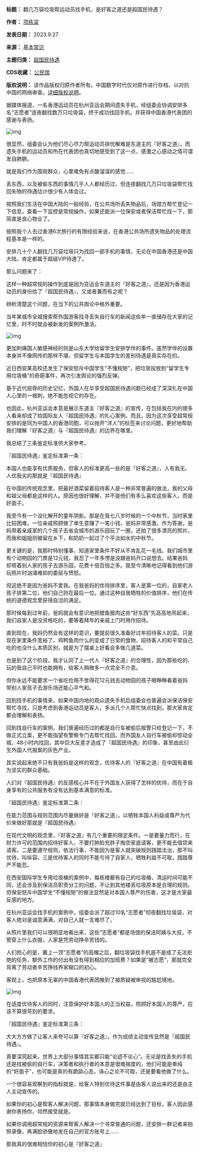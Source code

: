 

**标题：** 翻几万袋垃圾帮运动员找手机，是好客之道还是超国民待遇？  

**作者：** [项栋梁](https://chinadigitaltimes.net/space/项栋梁)  

**发表日期：** 2023.9.27  

**来源：** [基本常识](https://web.archive.org/web/https://mp.weixin.qq.com/s/UNhR19KDKvHBhf0oOuUm7Q)  

**主题归类：** [超国民待遇](https://chinadigitaltimes.net/space/超国民待遇)  

**CDS收藏：** [公民馆](https://chinadigitaltimes.net/space/%E5%85%AC%E6%B0%91%E9%A6%86)  

**版权说明：** 该作品版权归原作者所有。中国数字时代仅对原作进行存档，以对抗中国的网络审查。[详细版权说明](https://chinadigitaltimes.net/chinese/copyright)。


据媒体报道，一名香港运动员在杭州亚运会期间遗失手机，经组委会协调安排多名“志愿者”连夜翻找数万只垃圾袋，终于成功找回手机，并获得中国香港代表团的感谢与表扬。


![img](https://chinadigitaltimes.net/chinese/files/2023/09/post-700656-6516484ea0481.)


很显然，组委会认为他们尽心尽力帮运动员排忧解难是东道主的『好客之道』，而遗失手机的运动员和所在代表团也真切地感受到了这一点，感激之心感动之情可谓发自肺腑。


就是我们作为围观群众，心里难免有点酸溜溜的感觉……


丢东西，以及被偷东西的事情几乎人人都经历过，但连夜翻找几万只垃圾袋帮忙找回失物的待遇估计很少有人体会过。


按照我们生活在中国大陆的一般经验，在公共场所丢失物品后，场馆方帮忙登记一下信息，查看一下监控是常规操作，如果还能派一位保安或者保洁帮忙找一下，那简直是良心物业了。


按照我个人去过香港6次旅行的有限经验来说，在香港公共场所遗失物品的处理流程基本是一样的。


安排几十个人翻找几万袋垃圾只为找回一部手机的事情，无论在中国香港还是中国大陆，肯定都属于超级VIP待遇了。


那么问题来了：


这样一种超常规的操作到底是因为亚运会东道主的『好客之道』，还是因为香港运动员的身份给了『超国民待遇』，又或者兼而有之呢？


辨析清楚这个问题，在当下的公共舆论中格外重要。


当年某城市全城搜索帮外国游客找寻丢失自行车的新闻这些年一直储存在大家的记忆里，时不时就会被新发的案例所激活。


![img](https://chinadigitaltimes.net/chinese/files/2023/09/post-700656-6516484ebaa5f.)


更加刺痛国人敏感神经的则是山东大学给留学生安排学伴的事件。虽然学伴的设置本身并不像网传的那样不堪，但留学生与本国学生的差别待遇是真实存在的。


近日西安某高校还发生了保安怒斥中国学生“不懂规矩”，把垃圾投放到“留学生专用垃圾桶”的奇葩事件，再次引发舆论的强烈反弹。


基于近代屈辱的历史记忆，外国人在华享受超国民待遇问题已经成了深深扎在中国人心里的一根刺，绝不能忽视它的存在。


也因此，杭州亚运会本意是展示东道主『好客之道』的宣传，在包括我在内的很多人看来却成了给国际友人『超国民待遇』的扎心案例。而且，因为这次享受超常规安排的是同为中国人的香港同胞，可以抛开“洋人”的标签来讨论问题，更好地帮助我们理解『好客之道』与『超国民待遇』的边界在哪里。


我总结了三条鉴定标准供大家参考。


『超国民待遇』鉴定标准第一条：


本国人也能享有优质服务，但客人的标准更高一些的是『好客之道』，人有我无、人优我劣的那就是『超国民待遇』 


在中国的传统观念里，把最好酒菜留着招待客人是一种非常普遍的做法，我的父母和祖父母都是这样的人。原因也很好理解，并不是他们有多么喜欢这些客人，而是好面子。


我至今有一个没化解开的童年阴影。那是在我七八岁时候的一个中秋节，当时家里比较困难，一位亲戚照顾做了单生意赚了一笔小钱，爸妈非常感激。作为答谢，爸妈带着亲戚家的​几个孩子去省会城市的游乐园玩了一圈，还拍了很多漂亮的照片。而我和姐姐则被留在乡下，和奶奶一起过了个平淡如水的中秋节。


更关键的是，我那时特别懂事，知道家里条件不好从不肯乱花一毛钱。我们城市里有个动物园的门票是12元钱，我忍了一年多愣是没跟爸妈开口说想去。结果爸妈却带着别人家的孩子去游乐园，花费十倍百倍之多。我至今清晰地记得看到他们游玩照片时汹涌难抑的委屈与愤怒。


但这绝不是因为爸妈不爱我。在我爸妈的优待排序里，客人是第一位的，自家老人孩子排第二位，他们自己则在最后一位。通过这种自我牺牲的价值排序，他们在传统的道德观念里获得自洽的满足。


那时候每到过年前，爸妈就会有意识地把腊鱼腊肉这些“好东西”先高高地吊起来，我们自家人是没资格吃的，要等着拜年的亲戚上门时用作招待。


直到现在，我妈仍然会有这样的意识，要提前很久准备好过年招待客人的菜。只是现在家里条件宽裕了，鸡鸭鱼肉什么的变成了日常的食物，招待客人的和平常自己吃的也没什么本质区别，就是为了摆桌上好看会多做几道菜。


也是到了这个阶段，我才认同了上一代人『好客之道』的合理性，因为那些吃的、玩的我自己平时也能拥有，给客人稍微多一点完全不介意。


但你永远不能要求一个省吃俭用不舍得花12元钱去动物园的孩子眼睁睁看着爸妈带别人家孩子去游乐场还能心平气和。


回到找手机的事情来，如果中国内地的观众遗失手机后组委会也普遍会派保洁保安帮忙寻找，只是考虑到香港运动员是客人，多派几个人帮忙快点找到，那大家肯定都会理解和表扬。


回到找自行车的案例，我们普遍经历过的都是自行车被偷后报警只给登记一下，不做正式立案，更不能指望有警察专门去帮忙找回。而外国友人自行车被偷却惊动全城，48小时内找回，其中巨大反差才造成了『超国民待遇』的印象，甚至由此衍生外国人代报案的灰色产业。


其实说起来绝不只有我爸妈是这样的观念，优待客人的『好客之道』在中国有着极为坚实的群众基础。


人们对『超国民待遇』的反感核心并不在于外国友人获得了怎样的优待，而在于自身享有的公共服务有没有达到基本满意的标准。


『超国民待遇』鉴定标准第二条：


在能力范围与规则范围内尽量做好是『好客之道』，以牺牲本国人利益或尊严为代价来做好那就是『超国民待遇』


在现代文明的观念里，『好客之道』有几个重要的限定条件。一是要量力而行，在财力许可的范围内招待好客人，不要打肿脸充胖子掏空家底请客，更不能去借贷来请客。二是要遵守规则，依法行事，不能因为是客人就突破规则践踏法治，那不叫优待，叫纵容。三是优待客人的同时不能亏待了自家人，牺牲利益不可取，践踏尊严不能忍。


在西安国际学生专用垃圾桶的案例中，每栋楼都有自己的垃圾桶，清运时间可能不同，还会涉及到保洁员职责分工的问题，不让到其他楼丢垃圾原本是合理的规则。但保安怒斥中国学生“不懂规矩”的做法显然是对本国人尊严的伤害，这才是大家最反感的地方。


在杭州亚运会找手机的案例中，组委会派了超过10名“志愿者”彻夜翻找垃圾袋，对客人绝对是诚意满满，对自己人就一言难尽了。


从照片里我们可以很明显地看出来，这些“志愿者”都是场馆的保洁阿姨与大叔，不管穿上什么衣服，人家是凭劳动挣辛苦钱的。


人们担心的是，戴上一顶“志愿者”的高帽之后，翻垃圾袋找手机是不是成了无法拒绝的任务，额外工作的付出有没有得到相应的加班费？如果是“被志愿”，那就完全背离了劳动者辛苦挣钱养家糊口的初心。


客观上，也把原本无辜的中国香港代表团推到了被质疑被审视的尴尬境地。


![img](https://chinadigitaltimes.net/chinese/files/2023/09/post-700656-6516484edebd8.)


在适度优待客人的同时，注意保护好本国人的正当权益，照顾好本国人的尊严，应该不算很苛刻的要求。


『超国民待遇』鉴定标准第三条：


大大方方做了让客人来夸可以算『好客之道』，作为成绩主动宣传显然是『超国民待遇』。 


真要深究起来，世界上大部分事情其实都只能“论迹不论心”。无论是找丢失的手机还是找被偷的自行车，决策者和执行者的本意是很难揣度的，他们可能是单纯的“好面子”，也可能是真的有跪舔心态，诛心之论不可取，还是要看他做了什么。


一个很容易观察到的指标就是，给客人特别优待这件事是由客人说出来的还是由主人主动宣传的。


如果你的初心是帮客人解决问题，那事情本身做完就已经达到了目标，客人因此感谢你表扬你，坦然接受就是。


如果你调用超常规的资源来帮客人解决一个寻常普通的问题，还安排一群记者来拍照录像，再满脸骄傲地发在自己的官方账号上……


那我真的很难相信你的初心是『好客之道』

